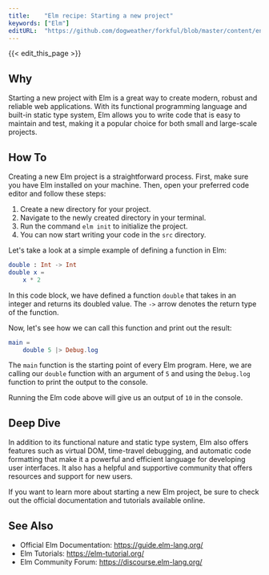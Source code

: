 ```yaml
---
title:    "Elm recipe: Starting a new project"
keywords: ["Elm"]
editURL:  "https://github.com/dogweather/forkful/blob/master/content/en/elm/starting-a-new-project.md"
---
```


{{< edit_this_page >}}

## Why

Starting a new project with Elm is a great way to create modern, robust and reliable web applications. With its functional programming language and built-in static type system, Elm allows you to write code that is easy to maintain and test, making it a popular choice for both small and large-scale projects.

## How To
Creating a new Elm project is a straightforward process. First, make sure you have Elm installed on your machine. Then, open your preferred code editor and follow these steps:

1. Create a new directory for your project.
2. Navigate to the newly created directory in your terminal.
3. Run the command `elm init` to initialize the project.
4. You can now start writing your code in the `src` directory.

Let's take a look at a simple example of defining a function in Elm:

```Elm
double : Int -> Int
double x =
    x * 2
```

In this code block, we have defined a function `double` that takes in an integer and returns its doubled value. The `->` arrow denotes the return type of the function.

Now, let's see how we can call this function and print out the result:

```Elm
main =
    double 5 |> Debug.log
```

The `main` function is the starting point of every Elm program. Here, we are calling our `double` function with an argument of `5` and using the `Debug.log` function to print the output to the console.

Running the Elm code above will give us an output of `10` in the console.

## Deep Dive
In addition to its functional nature and static type system, Elm also offers features such as virtual DOM, time-travel debugging, and automatic code formatting that make it a powerful and efficient language for developing user interfaces. It also has a helpful and supportive community that offers resources and support for new users.

If you want to learn more about starting a new Elm project, be sure to check out the official documentation and tutorials available online.

## See Also
- Official Elm Documentation: https://guide.elm-lang.org/
- Elm Tutorials: https://elm-tutorial.org/
- Elm Community Forum: https://discourse.elm-lang.org/